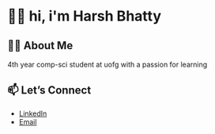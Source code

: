 # 🙋‍♂️ hi, i'm Harsh Bhatty

## 👨‍💻 About Me
4th year comp-sci student at uofg with a passion for learning

## 📫 Let’s Connect
- [LinkedIn](https://www.linkedin.com/in/hbhatty/)
- [Email](hbhatty@uoguelph.ca)

<!--
**hbhatty/hbhatty** is a ✨ _special_ ✨ repository because its `README.md` (this file) appears on your GitHub profile.

##  ABOUT Here are some ideas to get you started:
  
- 🔭 I’m currently working on ...
- 🌱 I’m currently learning ...
- 👯 I’m looking to collaborate on ...
- 🤔 I’m looking for help with ...
- 💬 Ask me about ...
- 📫 How to reach me: ...
- 😄 Pronouns: ...
- ⚡ Fun fact: ...
-->
